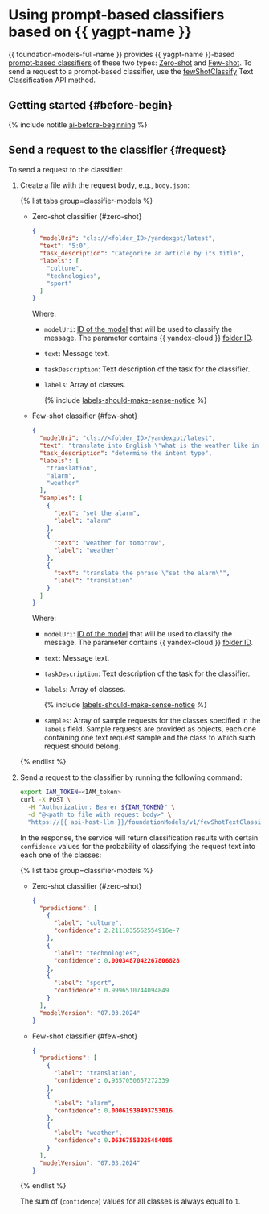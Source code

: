 # Using prompt-based classifiers based on {{ yagpt-name }}

{{ foundation-models-full-name }} provides {{ yagpt-name }}-based [prompt-based classifiers](../../concepts/classifier/index.md) of these two types: [Zero-shot](../../concepts/classifier/index.md#zero-shot) and [Few-shot](../../concepts/classifier/index.md#few-shot). To send a request to a prompt-based classifier, use the [fewShotClassify](../../text-classification/api-ref/TextClassification/fewShotClassify.md) Text Classification API method.

## Getting started {#before-begin}

{% include notitle [ai-before-beginning](../../../_includes/foundation-models/yandexgpt/ai-before-beginning.md) %}

## Send a request to the classifier {#request}

To send a request to the classifier:

1. Create a file with the request body, e.g., `body.json`:

   {% list tabs group=classifier-models %}

   - Zero-shot classifier {#zero-shot}

      ```json
      {
        "modelUri": "cls://<folder_ID>/yandexgpt/latest",
        "text": "5:0",
        "task_description": "Categorize an article by its title",
        "labels": [
          "culture",
          "technologies",
          "sport"
        ]
      }
      ```

      Where:
      * `modelUri`: [ID of the model](../../../foundation-models/concepts/classifier/models.md) that will be used to classify the message. The parameter contains {{ yandex-cloud }} [folder ID](../../../resource-manager/operations/folder/get-id.md).
      * `text`: Message text.
      * `taskDescription`: Text description of the task for the classifier.
      * `labels`: Array of classes.

         {% include [labels-should-make-sense-notice](../../../_includes/foundation-models/classifier/labels-should-make-sense-notice.md) %}

   - Few-shot classifier {#few-shot}

      ```json
      {
        "modelUri": "cls://<folder_ID>/yandexgpt/latest",
        "text": "translate into English \"what is the weather like in London?\"",
        "task_description": "determine the intent type",
        "labels": [
          "translation",
          "alarm",
          "weather"
        ],
        "samples": [
          {
            "text": "set the alarm",
            "label": "alarm"
          },
          {
            "text": "weather for tomorrow",
            "label": "weather"
          },
          {
            "text": "translate the phrase \"set the alarm\"",
            "label": "translation"
          }
        ]
      }
      ```

      Where:
      * `modelUri`: [ID of the model](../../../foundation-models/concepts/classifier/models.md) that will be used to classify the message. The parameter contains {{ yandex-cloud }} [folder ID](../../../resource-manager/operations/folder/get-id.md).
      * `text`: Message text.
      * `taskDescription`: Text description of the task for the classifier.
      * `labels`: Array of classes.

         {% include [labels-should-make-sense-notice](../../../_includes/foundation-models/classifier/labels-should-make-sense-notice.md) %}

      * `samples`: Array of sample requests for the classes specified in the `labels` field. Sample requests are provided as objects, each one containing one text request sample and the class to which such request should belong.

   {% endlist %}

1. Send a request to the classifier by running the following command:

   ```bash
   export IAM_TOKEN=<IAM_token>
   curl -X POST \
     -H "Authorization: Bearer ${IAM_TOKEN}" \
     -d "@<path_to_file_with_request_body>" \
     "https://{{ api-host-llm }}/foundationModels/v1/fewShotTextClassification"
   ```

   In the response, the service will return classification results with certain `confidence` values for the probability of classifying the request text into each one of the classes:

   {% list tabs group=classifier-models %}

   - Zero-shot classifier {#zero-shot}

      ```json
      {
        "predictions": [
          {
            "label": "culture",
            "confidence": 2.2111835562554916e-7
          },
          {
            "label": "technologies",
            "confidence": 0.0003487042267806828
          },
          {
            "label": "sport",
            "confidence": 0.9996510744094849
          }
        ],
        "modelVersion": "07.03.2024"
      }
      ```

   - Few-shot classifier {#few-shot}

      ```json
      {
        "predictions": [
          {
            "label": "translation",
            "confidence": 0.9357050657272339
          },
          {
            "label": "alarm",
            "confidence": 0.00061939493753016
          },
          {
            "label": "weather",
            "confidence": 0.06367553025484085
          }
        ],
        "modelVersion": "07.03.2024"
      }
      ```

   {% endlist %}

   The sum of (`confidence`) values for all classes is always equal to `1`.